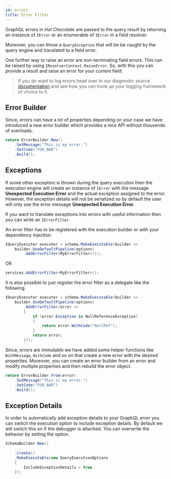```yaml
---
id: errors
title: Error Filter
---
```


GraphQL errors in _Hot Chocolate_ are passed to the query result by returning an instance of `IError` or an enumerable of `IError` in a field resolver.

Moreover, you can throw a `QueryException` that will be be caught by the query engine and translated to a field error.

One further way to raise an error are non-terminating field errors. This can be raised by using `IResolverContext.RaiseError`. So, with this you can provide a result and raise an error for your current field.

> If you do want to log errors head over to our diagnostic source [documentation](instrumentation.md) and see how you can hook up your logging framework of choice to it.

## Error Builder

Since, errors can have a lot of properties depending on your case we have introduced a new error builder which provides a nice API without thousends of overloads.

```csharp
return ErrorBuilder.New()
    .SetMessage("This is my error.")
    .SetCode("FOO_BAR")
    .Build();
```

## Exceptions

If some other exception is thrown during the query execution then the execution engine will create an instance of `IError` with the message **Unexpected Execution Error** and the actual exception assigned to the error. However, the exception details will not be serialized so by default the user will only see the error message **Unexpected Execution Error**.

If you want to translate exceptions into errors with useful information then you can write an `IErrorFilter`.

An error filter has to be registered with the execution builder or with your dependency injection.

```csharp
IQueryExecuter executer = schema.MakeExecutable(builder =>
    builder.UseDefaultPipeline(options)
        .AddErrorFilter<MyErrorFilter>());
```

OR

```csharp
services.AddErrorFilter<MyErrorFilter>();
```

It is also possible to just register the error filter as a delegate like the following.

```csharp
IQueryExecuter executer = schema.MakeExecutable(builder =>
    builder.UseDefaultPipeline(options)
        .AddErrorFilter(error =>
        {
            if (error.Exception is NullReferenceException)
            {
                return error.WithCode("NullRef");
            }
            return error;
        }));
```

Since, errors are immutable we have added some helper functions like `WithMessage`, `WithCode` and so on that create a new error with the desired properties. Moreover, you can create an error builder from an error and modify multiple properties and then rebuild the error object.

```csharp
return ErrorBuilder.From(error)
    .SetMessage("This is my error.")
    .SetCode("FOO_BAR")
    .Build();
```

## Exception Details

In order to automatically add exception details to your GraphQL error you can switch the execution option to include exception details. By default we will switch this on if the debugger is attached. You can overwrite the behavior by setting the option.

```csharp
SchemaBuilder.New()
    ...
    .Create()
    .MakeExecutable(new QueryExecutionOptions
    {
        IncludeExceptionDetails = true
    });
```
